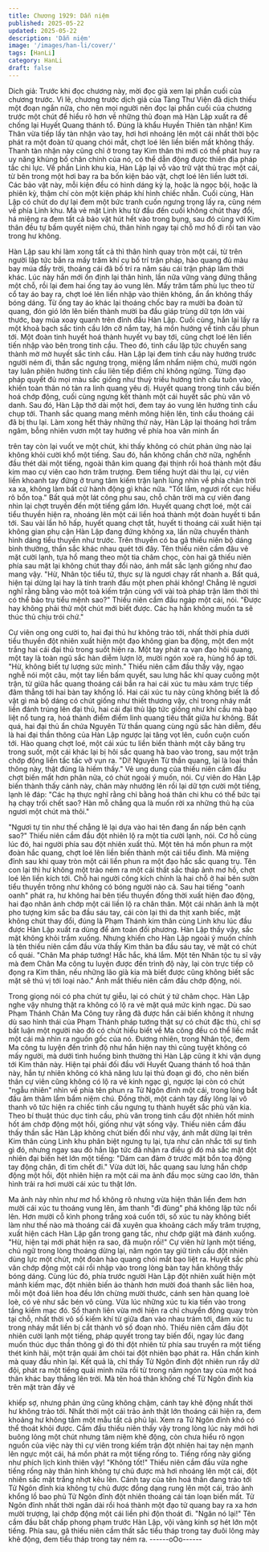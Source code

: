 ```yaml
---
title: Chương 1929: Dẫn niệm
published: 2025-05-22
updated: 2025-05-22
description: 'Dẫn niệm'
image: '/images/han-li/cover/'
tags: [HanLi]
category: HanLi
draft: false
---
```


Dich giả: Trước khi đọc chương này, mời đọc giả xem lại phần
cuối của chương trước. Vì lẽ, chương trước dịch giả của Tàng
Thư Viện đã dịch thiếu một đoạn ngắn nữa, cho nên mọi người
nên đọc lại phần cuối của chương trước một chút để hiểu rõ hơn
về những thủ đoạn mà Hàn Lập xuất ra để chống lại Huyết Quang
thánh tổ.
Đúng là khẩu Huyền Thiên tàn nhận!
Kim Thân vừa tiếp lấy tàn nhận vào tay, hơi hơi nhoáng lên một
cái nhất thời bộc phát ra một đoàn tử quang chói mắt, chợt loé lên
liền biến mất không thấy.
Thanh tàn nhận này cũng chỉ ở trong tay Kim thân thì mới có thể
phát huy ra uy năng khủng bố chân chính của nó, có thể dẫn
động được thiên địa pháp tắc chi lực.
Về phần Linh khu kia, Hàn Lập lại vỗ vào trữ vật thủ trạc một cái,
từ bên trong một hơi bay ra ba bốn kiện bảo vật, chợt loé lên liền
lướt tới.
Các bảo vật này, mỗi kiện đều có hình dáng kỳ lạ, hoặc là ngọc
bội, hoặc là phiên kỳ, thậm chí còn một kiện pháp khí hình chiếc
nhẫn.
Cuối cùng, Hàn Lập có chút do dự lại đem một bức tranh cuốn
ngưng trọng lấy ra, cũng ném về phía Linh khu.
Mà vẻ mặt Linh khu từ đầu đến cuối không chút thay đổi, há
miệng ra đem tất cả bảo vật hút hết vào trong bụng, sau đó cùng
với Kim thân đều tự bấm quyết niệm chú, thân hình ngay tại chỗ
mơ hồ đi rồi tan vào trong hư không.

Hàn Lập sau khi làm xong tất cả thì thân hình quay tròn một cái,
từ trên người lập tức bắn ra mấy trăm khí cụ bố trí trận pháp, hào
quang đủ màu bay múa đầy trời, thoáng cái đã bố trí ra năm sáu
cái trận pháp lâm thời khác.
Lúc này hắn mới ổn định lại thân hình, lần nữa vững vàng đứng
thẳng một chỗ, rồi lại đem hai ống tay áo vung lên.
Mấy trăm tấm phù lục theo từ cổ tay áo bay ra, chợt loé lên liền
nhập vào thiên không, ẩn ẩn không thấy bóng dáng.
Từ ống tay áo khác lại thoáng chốc bay ra mười ba đoàn tử
quang, đón gió lớn lên biến thành mười ba đầu giáp trùng dữ tợn
lớn vài thước, bay múa xoay quanh trên đỉnh đầu Hàn Lập.
Cuối cùng, hắn lại lấy ra một khoả bạch sắc tinh cầu lớn cỡ nắm
tay, há mồn hướng về tinh cầu phun tới.
Một đoàn tinh huyết hoá thành huyết vụ bay tới, cũng chợt loé lên
liền tiến nhập vào bên trong tinh cầu.
Theo đó, tinh cầu lập tức chuyển sang thành mờ mờ huyết sắc
tinh cầu.
Hàn Lập lại đem tinh cầu này hướng trước người ném đi, thần
sắc ngưng trọng, miệng lẩm nhẩm niệm chú, mười ngón tay luân
phiên hướng tinh cầu liên tiếp điểm chỉ không ngừng.
Từng đạo pháp quyết đủ mọi màu sắc giống như thuỷ triều hướng
tinh cầu tuôn vào, khiến toàn thân nó tản ra linh quang yêu dị.
Huyết quang trong tinh cầu biến hoá chớp động, cuối cùng ngưng
kết thành một cái huyết sắc phù văn vô danh. Sau đó, Hàn Lập
thở dài một hơi, đem tay áo vung lên hướng tinh cầu chụp tới.
Thanh sắc quang mang mênh mông hiện lên, tinh cầu thoáng cái
đã bị thu lại.
Làm xong hết thảy những thứ này, Hàn Lập lại thoáng hơi trầm
ngâm, bỗng nhiên vươn một tay hướng về phía hoa văn minh ẩn

trên tay còn lại vuốt ve một chút, khi thấy không có chút phản ứng
nào lại không khỏi cười khổ một tiếng.
Sau đó, hắn không chần chờ nữa, nghểnh đầu thét dài một tiếng,
ngoài thân kim quang đại thịnh rồi hoá thành một đầu kim mao cự
viên cao hơn trăm trượng.
Đem tiếng huýt dài thu lại, cự viên liền khoanh tay đứng ở trung
tâm kiếm trận lạnh lùng nhìn về phía chân trời xa xa, không làm
bất cứ hành động gì khác nữa.
"Tốt lắm, ngươi rốt cục hiểu rõ bổn toạ."
Bất quá một lát công phu sau, chỗ chân trời mà cự viên đang nhìn
lại chợt truyền đến một tiếng gầm lớn.
Huyết quang chợt loé, một cái tiểu thuyền hiện ra, nhoáng lên một
cái liền hoá thành một đoàn huyết ti bắn tới.
Sau vài lần hô hấp, huyết quang chợt tắt, huyết ti thoáng cái xuất
hiện tại không gian phụ cận Hàn Lập đang đứng không xa, lần
nữa chuyển thành hình dáng tiểu thuyền như trước.
Trên thuyền có ba gã thiếu niên bộ dáng bình thường, thần sắc
khác nhau quét tới đây.
Tên thiếu niên cầm đâu vẻ mặt cười lạnh, tựa hồ mang theo một
tia châm chọc, còn hai gã thiếu niên phía sau mặt lại không chút
thay đổi nào, ánh mắt sắc lạnh giống như đao mang vậy.
"Hừ, Nhân tộc tiểu tử, thực sự là ngươi chạy rất nhanh a. Bất quá,
hiện tại dừng lại hay là tính tranh đấu một phen phải không!
Chẳng lẽ ngươi nghĩ rằng bằng vào một toà kiếm trận cùng với vài
toà pháp trận lâm thời thì có thể bảo trụ tiểu mệnh sao?"
Thiếu niên cầm đầu ngáp một cái, nói.
"Được hay không phải thử một chút mới biết được. Các hạ hẳn
không muốn ta sẽ thúc thủ chịu trói chứ."

Cự viên ong ong cười to, hai đại thủ hư không trảo tới, nhất thời
phía dưới tiểu thuyền đột nhiên xuất hiện một đạo không gian ba
động, một đen một trắng hai cái đại thủ trong suốt hiện ra.
Một tay phát ra vạn đạo hôi quang, một tay là toàn ngũ sắc hàn
diễm lượn lờ, mười ngón xoè ra, hùng hổ áp tới.
"Hừ, không biết tự lượng sức mình."
Thiếu niên cầm đầu thấy vậy, ngạo nghễ nói một câu, một tay liền
bấm quyết, sau lưng hắc khí quay cuồng một trận, từ giữa hắc
quang thoáng cái bắn ra hai cái xúc tu màu xám trực tiếp đâm
thẳng tới hai bàn tay khổng lồ.
Hai cái xúc tu này cũng không biết là đồ vật gì mà bộ dáng có
chút giống như thiết thương vậy, chỉ trong nháy mắt liền đánh
trúng lên đại thủ, hai cái đại thủ lập tức giống như khí cầu mà bạo
liệt nổ tung ra, hoá thành điểm điểm linh quang tiêu thất giữa hư
không.
Bất quá, hai đại thủ ẩn chứa Nguyên Từ thần quang cùng ngũ sắc
hàn diễm, đều là hai đại thần thông của Hàn Lập ngược lại tăng
vọt lên, cuồn cuộn cuốn tới.
Hào quang chợt loé, một cái xúc tu liền biến thành một cây băng
trụ trong suốt, một cái khác lại bị hôi sắc quang hà bao vào trong,
sau một trận chớp động liền tấc tấc vỡ vụn ra.
"Di! Nguyên Từ thần quang, lại là loại thần thông này, thật đúng là
hiếm thấy."
Vẻ ung dung của thiếu niên cầm đầu chợt biến mất hơn phân
nửa, có chút ngoài ý muốn, nói.
Cự viên do Hàn Lập biến thành thấy cảnh này, chân mày nhướng
lên rồi lại dữ tợn cười một tiếng, lạnh lẽ đáp:
"Các hạ thực nghĩ rằng chỉ bằng hoá thân chi khu có thể bức tại
hạ chạy trối chết sao? Hàn mỗ chẳng qua là muốn rời xa những
thủ hạ của ngươi một chút mà thôi."

"Ngươi tự tin như thế chẳng lẽ lại dựa vào hai tên đang ẩn nấp
bên cạnh sao?"
Thiếu niên cầm đầu đột nhiên lộ ra một tia cười lạnh, nói.
Cơ hồ cùng lúc đó, hai người phía sau đột nhiên xuất thủ.
Một tên há mồn phun ra một đoàn hắc quang, chợt loé lên liền
biến thành một cái tiểu đỉnh. Mà miệng đỉnh sau khi quay tròn một
cái liền phun ra một đạo hắc sắc quang trụ.
Tên con lại thì hư không một trảo ném ra một cái thất sắc tháp
ảnh mơ hồ, chợt loé lên liền kích tới.
Chỗ hai người công kích chính là hai chỗ ở hai bên sườn tiểu
thuyền trông như không có bóng người nào cả.
Sau hai tiếng "oanh oanh" phát ra, hư không hai bên tiểu thuyền
đồng thời xuất hiện đao động, hai đạo nhân ảnh chớp một cái liền
lộ ra chân thân.
Một cái nhân ảnh là một pho tượng kim sắc ba đầu sáu tay, cái
còn lại thì da thịt xanh biếc, mặt không chút thay đổi, đúng là
Phạm Thánh kim thân cùng Linh khu lúc đầu được Hàn Lập xuất
ra dùng để ám toán đối phương.
Hàn Lập thấy vậy, sắc mặt không khỏi trầm xuống.
Nhưng khiến cho Hàn Lập ngoài ý muốn chính là tên thiếu niên
cầm đầu vừa thấy Kim thân ba đầu sáu tay, vẻ mặt có chút cổ
quái.
"Chân Ma pháp tướng! Hắc hắc, khá lắm. Một tên Nhân tộc tu sĩ
vậy mà đem Chân Ma công tu luyện được đến trình độ này, lại
còn trực tiếp cô đọng ra Kim thân, nếu những lão già kia mà biết
được cũng không biết sắc mặt sẽ thú vị tới loại nào."
Ánh mắt thiếu niên cầm đầu chớp động, nói.

Trong giọng nói có pha chút tự giễu, lại có chút ý tứ châm chọc.
Hàn Lập nghe vậy nhưng thật ra không có lộ ra vẻ mặt quá mức
kinh ngạc.
Dù sao Phạm Thánh Chân Ma Công tuy rằng đã được hắn cải
biến không ít nhưng dù sao hình thái của Phạm Thánh pháp
tướng thật sự có chút đặc thù, chỉ sợ bất luận một người nào đó
có chút hiểu biết về Ma công đều có thể liếc mắt một cái mà nhìn
ra nguồn gốc của nó.
Đương nhiên, trong Nhân tộc, đem Ma công tu luyện đến trình độ
như hắn hiện nay thì cũng tuyệt không có mấy người, mà dưới
tình huống bình thường thì Hàn Lập cũng ít khi vận dụng tới Kim
thân này.
Hiện tại phải đối đầu với Huyết Quang thánh tổ hoá thân này, hắn
tự nhiên không có khả năng lưu lại thủ đoạn gì đó, cho nên biến
thân cự viên cũng không có lộ ra vẻ kinh ngạc gì, ngược lại còn
có chút "ngẫu nhiên" nhìn về phía tên phun ra Tử Ngôn đỉnh một
cái, trong lòng bắt đầu âm thâm lẩm bẩm niệm chú.
Đồng thời, một cánh tay đầy lông lại vô thanh vô tức hiện ra chiếc
tinh cầu ngưng tụ thành huyết sắc phù văn kia.
Theo bí thuật thúc dục tinh cầu, phù văn trong tinh cầu đột nhiên
hốt minh hốt ám chớp động một hồi, giống như vật sống vậy.
Thiếu niên cầm đầu thấy thần sắc Hàn Lập không chút biến đổi
như vậy, ánh mắt dừng lại trên Kim thân cùng Linh khu phân biệt
ngưng tụ lại, tựa như cân nhắc tới sự tình gì đó, nhưng ngay sau
đó hắn lập tức đã nhận ra điều gì đó mà sắc mặt đột nhiên đại
biến hét lớn một tiếng:
"Dám can đảm ở trước mặt bổn toạ động tay động chân, đi tìm
chết đi."
Vừa dứt lời, hắc quang sau lưng hắn chớp động một hồi, đột
nhiên hiện ra một cái ma ảnh đầu mọc sừng cao lớn, thân hình
trải ra hơi mười cái xúc tu thật lớn.

Ma ảnh này nhìn như mơ hồ không rõ nhưng vừa hiện thân liền
đem hơn mười cái xúc tu thoáng vung lên, âm thanh "đì đùng"
phá không lập tức nổi lên.
Hơn mười cỗ kình phong trắng xoá cuốn tới, số xúc tu này không
biết làm như thế nào mà thoáng cái đã xuyên qua khoảng cách
mấy trăm trượng, xuất hiện cách Hàn Lập gần trong gang tấc,
như chớp giật mà đánh xuống.
"Hừ, hiện tại mới phát hiện ra sao, đã muộn rồi!"
Cự viên hừ lạnh một tiếng, chú ngữ trong lòng thoáng dừng lại,
năm ngón tay giữ tinh cầu đột nhiên dùng lực một chút, một đoàn
hào quang chói mắt bạo liệt ra.
Huyết sắc phù văn chớp động một cái rồi nhập vào trong lòng bàn
tay hắn không thấy bóng dáng.
Cùng lúc đó, phía trước người Hàn Lập đột nhiên xuất hiện một
mảnh kiếm mạc, đột nhiên biến ảo thành hơn mười đoá thanh sắc
liên hoa, mỗi một đoá liên hoa đều lớn chừng mười thước, cánh
sen hàn quang loè loè, có vẻ như sắc bén vô cùng.
Vừa lúc những xúc tu kia tiến vào trong tầng kiếm mạc đó.
Số thanh liên vừa mới hiện ra chỉ chuyển động quay tròn tại chỗ,
nhất thời vô số kiếm khí từ giữa đan vào nhau trảm tới, đám xúc
tu trong nháy mắt liền bị cắt thành vô số đoạn nhỏ.
Thiếu niên cầm đầu đột nhiên cười lạnh một tiếng, pháp quyết
trong tay biến đổi, ngay lúc đang muốn thúc dục thần thông gì đó
thì đột nhiên từ phía sau truyền ra một tiếng thét kinh hãi, một trận
quái âm chói tai đột nhiên bạo phát ra.
Hắn chấn kinh mà quay đầu nhìn lại. Kết quả là, chỉ thấy Tử Ngôn
đỉnh đột nhiên run rẩy dữ đội, phát ra một tiếng quái minh nữa rồi
từ trong năm ngón tay của một hoá thân khác bay thẳng lên trời.
Mà tên hoá thân khống chế Tử Ngôn đỉnh kia trên mặt tràn đầy vẻ

khiếp sợ, nhưng phản ứng cũng không chậm, cánh tay khẽ động
nhất thời hư không trảo tới.
Nhất thời một cái trảo ảnh thật lớn thoáng cái hiện ra, đem
khoảng hư không tầm một mẫu tất cả phủ lại.
Xem ra Tử Ngôn đỉnh khó có thể thoát khỏi được.
Cầm đầu thiếu niên thấy vậy trong lòng lúc này mới hơi buông
lỏng một chút nhưng tâm niệm khẽ động, còn chưa hiểu rõ ngọn
nguồn của việc này thì cự viên trong kiếm trận đột nhiên hai tay
nện mạnh lên ngực một cái, há mồn phát ra một tiếng rống to.
Tiếng rống này giống như phích lịch kình thiên vậy!
"Không tốt!"
Thiếu niên cầm đầu vừa nghe tiếng rống này thân hình không tự
chủ được mà hơi nhoáng lên một cái, đột nhiên sắc mặt trắng
nhợt kêu lên.
Cánh tay của tên hoá thân đang trảo tới Tử Ngôn đỉnh kia không
tự chủ được đồng dạng rung lên một cái, trảo ảnh khổng lồ bao
phủ Tử Ngôn đỉnh đột nhiên thoáng cái tán loạn biến mất.
Tử Ngôn đỉnh nhất thời ngân dài rồi hoá thành một đạo tử quang
bay ra xa hơn mười trượng, lại chớp động một cái liền phi độn
thoát đi.
"Ngăn nó lại!"
Tên cầm đầu bất chấp phong phạm trước Hàn Lập, vội vàng kinh
sợ hét lớn một tiếng.
Phía sau, gã thiếu niên cầm thất sắc tiểu tháp trong tay đuôi lông
mày khẽ động, đem tiểu tháp trong tay ném ra.
------oOo------
